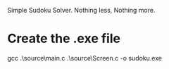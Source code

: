 Simple Sudoku Solver. Nothing less, Nothing more.

# Create the .exe file
gcc .\source\main.c .\source\Screen.c -o sudoku.exe